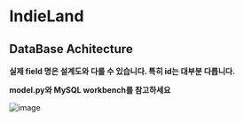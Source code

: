 # IndieLand


## DataBase Achitecture

**실제 field 명은 설계도와 다를 수 있습니다. 특히 id는 대부분 다릅니다.** 

**model.py와 MySQL workbench를 참고하세요** 

 
![image](https://github.com/user-attachments/assets/e3198d58-d404-4d3f-891d-5795326b8101)

